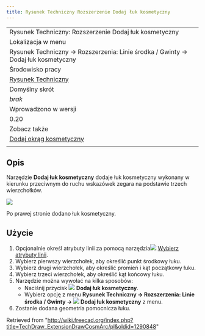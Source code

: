 ```yaml
---
title: Rysunek Techniczny Rozszerzenie Dodaj łuk kosmetyczny
---
```

|  |
| --- |
| Rysunek Techniczny: Rozszerzenie Dodaj łuk kosmetyczny |
| Lokalizacja w menu |
| Rysunek Techniczny → Rozszerzenia: Linie środka / Gwinty → Dodaj łuk kosmetyczny |
| Środowisko pracy |
| [Rysunek Techniczny](/TechDraw_Workbench/pl "TechDraw Workbench/pl") |
| Domyślny skrót |
| *brak* |
| Wprowadzono w wersji |
| 0.20 |
| Zobacz także |
| [Dodaj okrąg kosmetyczny](/TechDraw_ExtensionDrawCosmCircle/pl "TechDraw ExtensionDrawCosmCircle/pl") |
|  |

## Opis

Narzędzie **Dodaj łuk kosmetyczny** dodaje łuk kosmetyczny wykonany w kierunku przeciwnym do ruchu wskazówek zegara na podstawie trzech wierzchołków.

![](/images/TechDraw_ExtensionArcExample.png)

Po prawej stronie dodano łuk kosmetyczny.

## Użycie

1. Opcjonalnie określ atrybuty linii za pomocą narzędzia![](/images/TechDraw_ExtensionSelectLineAttributes.svg) [Wybierz atrybuty linii](/TechDraw_ExtensionSelectLineAttributes/pl "TechDraw ExtensionSelectLineAttributes/pl").
2. Wybierz pierwszy wierzchołek, aby określić punkt środkowy łuku.
3. Wybierz drugi wierzchołek, aby określić promień i kąt początkowy łuku.
4. Wybierz trzeci wierzchołek, aby określić kąt końcowy łuku.
5. Narzędzie można wywołać na kilka sposobów:
   * Naciśnij przycisk ![](/images/TechDraw_ExtensionDrawCosmArc.svg) **Dodaj łuk kosmetyczny**.
   * Wybierz opcję z menu **Rysunek Techniczny → Rozszerzenia: Linie środka / Gwinty → ![](/images/TechDraw_ExtensionDrawCosmArc.svg) Dodaj łuk kosmetyczny** z menu.
6. Zostanie dodana geometria pomocnicza łuku.

Retrieved from "<http://wiki.freecad.org/index.php?title=TechDraw_ExtensionDrawCosmArc/pl&oldid=1290848>"
